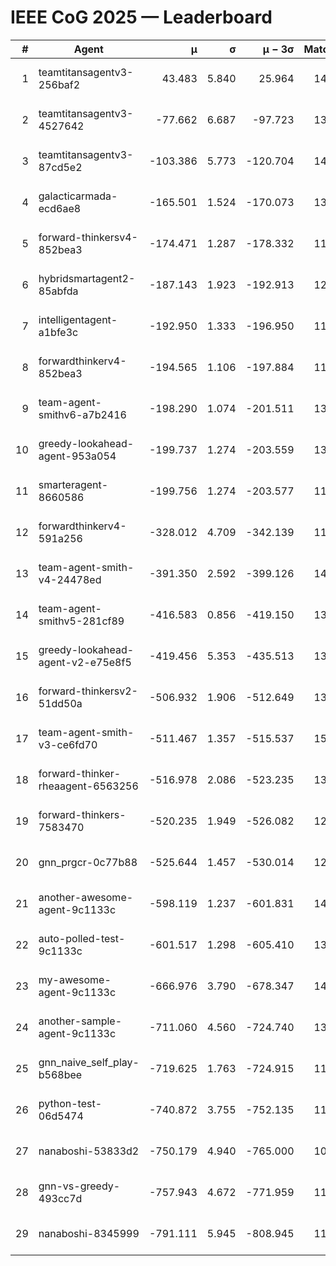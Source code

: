 # IEEE CoG 2025 — Leaderboard

| # | Agent | μ | σ | μ − 3σ | Matches | Updated |
|---:|---|---:|---:|---:|---:|---|
| 1 | teamtitansagentv3-256baf2 | 43.483 | 5.840 | 25.964 | 14178 | 2025-08-22 03:53 |
| 2 | teamtitansagentv3-4527642 | -77.662 | 6.687 | -97.723 | 13412 | 2025-08-22 03:53 |
| 3 | teamtitansagentv3-87cd5e2 | -103.386 | 5.773 | -120.704 | 14546 | 2025-08-22 03:53 |
| 4 | galacticarmada-ecd6ae8 | -165.501 | 1.524 | -170.073 | 13160 | 2025-08-22 03:53 |
| 5 | forward-thinkersv4-852bea3 | -174.471 | 1.287 | -178.332 | 11055 | 2025-08-22 03:53 |
| 6 | hybridsmartagent2-85abfda | -187.143 | 1.923 | -192.913 | 12239 | 2025-08-22 03:53 |
| 7 | intelligentagent-a1bfe3c | -192.950 | 1.333 | -196.950 | 11899 | 2025-08-22 03:53 |
| 8 | forwardthinkerv4-852bea3 | -194.565 | 1.106 | -197.884 | 11037 | 2025-08-22 03:53 |
| 9 | team-agent-smithv6-a7b2416 | -198.290 | 1.074 | -201.511 | 13420 | 2025-08-22 03:53 |
| 10 | greedy-lookahead-agent-953a054 | -199.737 | 1.274 | -203.559 | 13356 | 2025-08-22 03:53 |
| 11 | smarteragent-8660586 | -199.756 | 1.274 | -203.577 | 11796 | 2025-08-22 03:53 |
| 12 | forwardthinkerv4-591a256 | -328.012 | 4.709 | -342.139 | 11562 | 2025-08-22 03:53 |
| 13 | team-agent-smith-v4-24478ed | -391.350 | 2.592 | -399.126 | 14262 | 2025-08-22 03:53 |
| 14 | team-agent-smithv5-281cf89 | -416.583 | 0.856 | -419.150 | 13900 | 2025-08-22 03:53 |
| 15 | greedy-lookahead-agent-v2-e75e8f5 | -419.456 | 5.353 | -435.513 | 13676 | 2025-08-22 03:53 |
| 16 | forward-thinkersv2-51dd50a | -506.932 | 1.906 | -512.649 | 13608 | 2025-08-22 03:53 |
| 17 | team-agent-smith-v3-ce6fd70 | -511.467 | 1.357 | -515.537 | 15002 | 2025-08-22 03:53 |
| 18 | forward-thinker-rheaagent-6563256 | -516.978 | 2.086 | -523.235 | 13408 | 2025-08-22 03:53 |
| 19 | forward-thinkers-7583470 | -520.235 | 1.949 | -526.082 | 12920 | 2025-08-22 03:53 |
| 20 | gnn_prgcr-0c77b88 | -525.644 | 1.457 | -530.014 | 12370 | 2025-08-22 03:53 |
| 21 | another-awesome-agent-9c1133c | -598.119 | 1.237 | -601.831 | 14600 | 2025-08-22 03:53 |
| 22 | auto-polled-test-9c1133c | -601.517 | 1.298 | -605.410 | 13700 | 2025-08-22 03:53 |
| 23 | my-awesome-agent-9c1133c | -666.976 | 3.790 | -678.347 | 14040 | 2025-08-22 03:53 |
| 24 | another-sample-agent-9c1133c | -711.060 | 4.560 | -724.740 | 13800 | 2025-08-22 03:53 |
| 25 | gnn_naive_self_play-b568bee | -719.625 | 1.763 | -724.915 | 11000 | 2025-08-22 03:53 |
| 26 | python-test-06d5474 | -740.872 | 3.755 | -752.135 | 11300 | 2025-08-22 03:53 |
| 27 | nanaboshi-53833d2 | -750.179 | 4.940 | -765.000 | 10600 | 2025-08-22 03:53 |
| 28 | gnn-vs-greedy-493cc7d | -757.943 | 4.672 | -771.959 | 11300 | 2025-08-22 03:53 |
| 29 | nanaboshi-8345999 | -791.111 | 5.945 | -808.945 | 11490 | 2025-08-22 03:53 |
